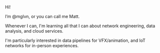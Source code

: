 Hi!

I’m @mglvn, or you can call me Matt.

Whenever I can, I'm learning all that I can about network engineering, data analysis, and cloud services.

I'm particularly interested in data pipelines for VFX/animation, and IoT networks for in-person experiences.
